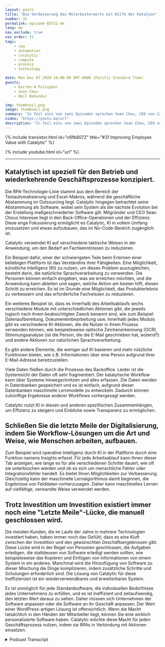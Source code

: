 ```yaml
---
layout: posts
title: "Die Verbesserung des Mitarbeiterwerts mit Hilfe der Katalyse"
number: 31
permalink: episode-EDT31-de
lang: de
nav_exclude: true
nav_order: 31
tags:
    - rpa
    - automation
    - catalytic
    - compute
    - process
    - technology

date: Mon Dec 07 2020 16:00:00 GMT-0800 (Pacific Standard Time)
guests:
    - Darren W Pulsipher
    - Sean Chou
    - Neil Bahandur

img: thumbnail.png
image: thumbnail.png
summary: "In Teil eins von zwei Episoden sprechen Sean Chou, CEO von Catalytic, und Neil Bahandur, Leiter der Partnerschaften bei Catalytic, mit Darren über die Technologie von Catalytic und wie RPAs den Mitarbeitern helfen können, durch die Automatisierung wiederholbarer Prozesse im Backoffice wertvoller zu werden."
video: "https://youtu.be/url"
description: "In Teil eins von zwei Episoden sprechen Sean Chou, CEO von Catalytic, und Neil Bahandur, Leiter der Partnerschaften bei Catalytic, mit Darren über die Technologie von Catalytic und wie RPAs den Mitarbeitern helfen können, durch die Automatisierung wiederholbarer Prozesse im Backoffice wertvoller zu werden."
---
```


<div>
{% include transistor.html id="c6fb8072" title="#31 Improving Employee Value with Catalytic" %}

{% include youtube.html id="url" %}
</div>

---

## Katalytisch ist speziell für den Betrieb und wiederkehrende Geschäftsprozesse konzipiert.

Die RPA-Technologie-Linie stammt aus dem Bereich der Testautomatisierung und Excel-Makros, während die geschäftliche Abstammung im Outsourcing liegt. Catalytic hingegen betrachtet seine Abstammung als Software, wobei sein System als die nächste Evolution bei der Erstellung maßgeschneiderter Software gilt. Mitgründer und CEO Sean Chous Interesse liegt in den Back-Office-Operationen und der Effizienz. Diese enge Fokussierung ermöglicht es Catalytic, KI in vollem Umfang einzusetzen und etwas aufzubauen, das im No-Code-Bereich zugänglich ist.

Catalytic verwendet KI auf verschiedene taktische Weisen in der Anwendung, um den Bedarf an Fachkenntnissen zu reduzieren.

Ein Beispiel dafür, einer der schwierigsten Teile beim Erlernen einer beliebigen Plattform ist das Verständnis ihrer Fähigkeiten. Eine Möglichkeit, künstliche Intelligenz (KI) zu nutzen, um dieses Problem auszugleichen, besteht darin, die natürliche Sprachverarbeitung zu verwenden. Die Personen können einfach eingeben, was sie erreichen möchten, und die Anwendung kann ableiten und sagen, welche Aktion am besten hilft, diesen Schritt zu erreichen. Es ist im Grunde eine Möglichkeit, das Produkterlebnis zu verbessern und das erforderliche Fachwissen zu reduzieren.

Ein weiteres Beispiel ist, dass es innerhalb des Arbeitsablaufs sechs verschiedene Module mit unterschiedlichen Aktionen gibt, die jeweils logisch nach ihrem beabsichtigten Zweck benannt sind, wie zum Beispiel Datenaufbereitung, Dokumentenbearbeitung usw. Innerhalb jedes Moduls gibt es verschiedene KI-Aktionen, die die Nutzer in ihrem Prozess verwenden können, wie beispielsweise optische Zeichenerkennung (OCR), Stimmungsanalyse (ist die Person, die die E-Mail geschrieben hat, wütend?) und andere Aktionen zur natürlichen Sprachverarbeitung.

Es gibt andere Elemente, die weniger auf KI basieren und mehr nützliche Funktionen bieten, wie z.B. Informationen über eine Person aufgrund ihrer E-Mail-Adresse bereitzustellen.

Viele Daten fließen durch die Prozesse des Backoffice. Leider ist die Systemsicht der Daten oft sehr fragmentiert. Der katalytische Workflow kann über Systeme hinwegschnitzen und alles erfassen. Die Daten werden in Datenbanken gespeichert und es ist einfach, aufgrund dieser Datenbanken maschinelle Lernmodelle zu entwickeln. Dadurch können zukünftige Ergebnisse anderer Workflows vorhergesagt werden.

Catalytic nutzt KI in diesen und anderen spezifischen Zusammenhängen, um Effizienz zu steigern und Einblicke sowie Transparenz zu ermöglichen.

## Schließen Sie die letzte Meile der Digitalisierung, indem Sie Workflow-Lösungen um die Art und Weise, wie Menschen arbeiten, aufbauen.

Zum Beispiel wird operative Intelligenz durch KI in der Plattform durch eine Funktion namens Insights erfasst. Für jede Arbeitsablauf kann Ihnen dieser Tab anzeigen, wie lange es für alle verschiedenen Schritte dauert, wie oft sie unterbrochen werden und ob es sich um menschliche Fehler oder Integrationsfehler handelt. Es bietet Ihnen Möglichkeiten zur Verbesserung. Gleichzeitig kann der maschinelle Lernalgorithmus damit beginnen, die Ergebnisse von Felddaten vorherzusagen. Daher kann maschinelles Lernen auf vielfältige, verwandte Weise verwendet werden.

## Trotz Investition um Investition existiert immer noch eine "Letzte Meile"-Lücke, die manuell geschlossen wird.

Die meisten Kunden, die im Laufe der Jahre in mehrere Technologien investiert haben, haben immer noch das Gefühl, dass es eine Kluft zwischen der Investition und den gewünschten Geschäftsergebnissen gibt. Diese Lücke wird in der Regel von Personen geschlossen, die Aufgaben erledigen, die stattdessen von Software erledigt werden sollten, wie beispielsweise das Kopieren und Einfügen von Informationen von einem System in ein anderes. Manchmal wird die Hinzufügung von Software zu dieser Mischung die Dinge komplizieren, indem zusätzliche Schritte und Schulungen erforderlich sind. Die Lösung von Catalytic für diese Ineffizienzen ist ein wiederverwendbares und erweiterbares System.

Es ist unmöglich für jede Standardsoftware, die individuellen Bedürfnisse jedes Unternehmens zu erfüllen, und es ist ineffizient und zeitaufwendig, den letzten Wert daraus zu sehen. Daher müssen sich Unternehmen der Software anpassen oder die Software an ihr Geschäft anpassen. Der Wert einer WordPress-artigen Lösung ist offensichtlich. Wenn die Macht tatsächlich in den Händen der Mitarbeiter liegt, können Sie eine wirklich personalisierte Software haben. Catalytic möchte diese Macht für jeden Geschäftsprozess nutzen, indem sie RPAs in Verbindung mit Aktionen einsetzen.



<details>
<summary> Podcast Transcript </summary>

<p></p>

</details>
